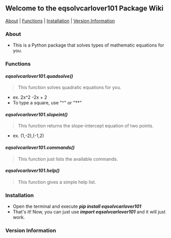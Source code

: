 ## Welcome to the eqsolvcarlover101 Package Wiki

[About](./#About) | [Functions](./#functions) | [Installation](./#installation) | [Version Information](./#version-information)

### About

  - This is a Python package that solves types of mathematic equations for you.

### Functions

#### _**eqsolvcarlover101.quadsolve()**_
  > This function solves quadratic equations for you.
  - ex. 2x^2 -2x + 2
  - To type a square, use "^" or "**"

#### _**eqsolvcarlover101.slopeint()**_
  > This function returns the slope-intercept equation of two points.
  - ex. (1,-2),(-1,2)

#### _**eqsolvcarlover101.commands()**_
  > This function just lists the available commands.

#### _**eqsolvcarlover101.help()**_
  > This function gives a simple help list.

### Installation

- Open the terminal and execute _**pip install eqsolvcarlover101**_
- That's it! Now, you can just use _**import eqsolvcarlover101**_ and it will just work.

### Version Information
